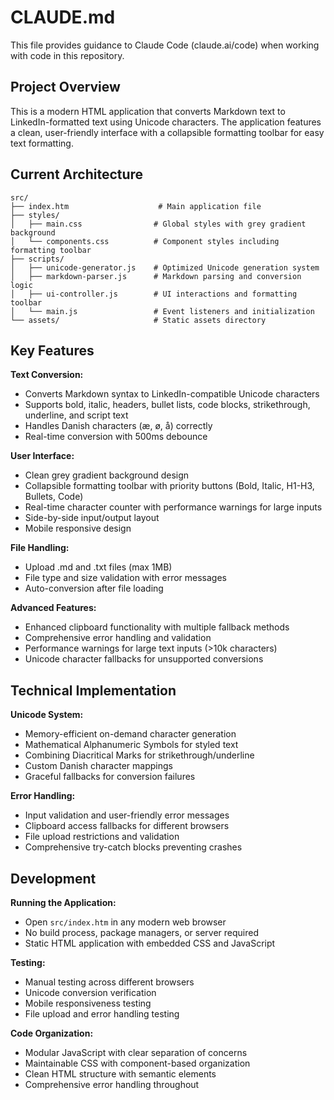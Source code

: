 # CLAUDE.md

This file provides guidance to Claude Code (claude.ai/code) when working with code in this repository.

## Project Overview

This is a modern HTML application that converts Markdown text to LinkedIn-formatted text using Unicode characters. The application features a clean, user-friendly interface with a collapsible formatting toolbar for easy text formatting.

## Current Architecture

```
src/
├── index.htm                    # Main application file
├── styles/
│   ├── main.css                # Global styles with grey gradient background
│   └── components.css          # Component styles including formatting toolbar
├── scripts/
│   ├── unicode-generator.js    # Optimized Unicode generation system
│   ├── markdown-parser.js      # Markdown parsing and conversion logic
│   ├── ui-controller.js        # UI interactions and formatting toolbar
│   └── main.js                 # Event listeners and initialization
└── assets/                     # Static assets directory
```

## Key Features

**Text Conversion:**
- Converts Markdown syntax to LinkedIn-compatible Unicode characters
- Supports bold, italic, headers, bullet lists, code blocks, strikethrough, underline, and script text
- Handles Danish characters (æ, ø, å) correctly
- Real-time conversion with 500ms debounce

**User Interface:**
- Clean grey gradient background design
- Collapsible formatting toolbar with priority buttons (Bold, Italic, H1-H3, Bullets, Code)
- Real-time character counter with performance warnings for large inputs
- Side-by-side input/output layout
- Mobile responsive design

**File Handling:**
- Upload .md and .txt files (max 1MB)
- File type and size validation with error messages
- Auto-conversion after file loading

**Advanced Features:**
- Enhanced clipboard functionality with multiple fallback methods
- Comprehensive error handling and validation
- Performance warnings for large text inputs (>10k characters)
- Unicode character fallbacks for unsupported conversions

## Technical Implementation

**Unicode System:**
- Memory-efficient on-demand character generation
- Mathematical Alphanumeric Symbols for styled text
- Combining Diacritical Marks for strikethrough/underline
- Custom Danish character mappings
- Graceful fallbacks for conversion failures

**Error Handling:**
- Input validation and user-friendly error messages
- Clipboard access fallbacks for different browsers
- File upload restrictions and validation
- Comprehensive try-catch blocks preventing crashes

## Development

**Running the Application:**
- Open `src/index.htm` in any modern web browser
- No build process, package managers, or server required
- Static HTML application with embedded CSS and JavaScript

**Testing:**
- Manual testing across different browsers
- Unicode conversion verification
- Mobile responsiveness testing
- File upload and error handling testing

**Code Organization:**
- Modular JavaScript with clear separation of concerns
- Maintainable CSS with component-based organization
- Clean HTML structure with semantic elements
- Comprehensive error handling throughout
